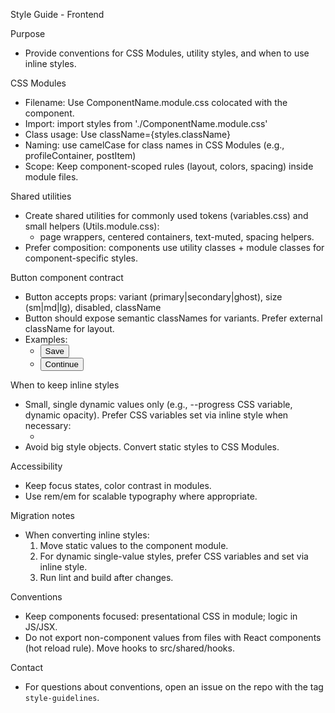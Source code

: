 Style Guide - Frontend

Purpose

- Provide conventions for CSS Modules, utility styles, and when to use inline styles.

CSS Modules

- Filename: Use ComponentName.module.css colocated with the component.
- Import: import styles from './ComponentName.module.css'
- Class usage: Use className={styles.className}
- Naming: use camelCase for class names in CSS Modules (e.g., profileContainer, postItem)
- Scope: Keep component-scoped rules (layout, colors, spacing) inside module files.

Shared utilities

- Create shared utilities for commonly used tokens (variables.css) and small helpers (Utils.module.css):
  - page wrappers, centered containers, text-muted, spacing helpers.
- Prefer composition: components use utility classes + module classes for component-specific styles.

Button component contract

- Button accepts props: variant (primary|secondary|ghost), size (sm|md|lg), disabled, className
- Button should expose semantic classNames for variants. Prefer external className for layout.
- Examples:
  - <Button variant="primary" size="md">Save</Button>
  - <Button className={styles.fullWidth}>Continue</Button>

When to keep inline styles

- Small, single dynamic values only (e.g., --progress CSS variable, dynamic opacity). Prefer CSS variables set via inline style when necessary:
  - <div style={{ '--progress': `${progress}%` }} />
- Avoid big style objects. Convert static styles to CSS Modules.

Accessibility

- Keep focus states, color contrast in modules.
- Use rem/em for scalable typography where appropriate.

Migration notes

- When converting inline styles:
  1. Move static values to the component module.
  2. For dynamic single-value styles, prefer CSS variables and set via inline style.
  3. Run lint and build after changes.

Conventions

- Keep components focused: presentational CSS in module; logic in JS/JSX.
- Do not export non-component values from files with React components (hot reload rule). Move hooks to src/shared/hooks.

Contact

- For questions about conventions, open an issue on the repo with the tag `style-guidelines`.

